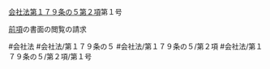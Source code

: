 [会社法第１７９条の５第２項](会社法＿＿＿＿第１７９条の５第２項)第１号

[前項](会社法＿＿＿＿第１７９条の５第１項)の書面の閲覧の請求


#会社法
#会社法/第１７９条の５
#会社法/第１７９条の５/第２項
#会社法/第１７９条の５/第２項/第１号

